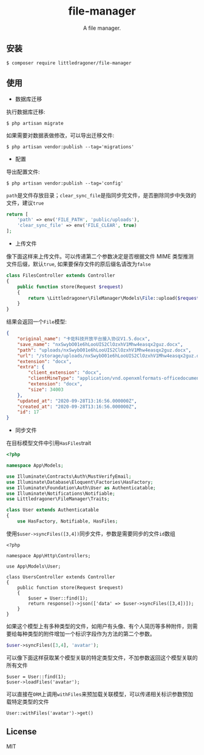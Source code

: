<h1 align="center"> file-manager </h1>

<p align="center"> A file manager.</p>


## 安装

```shell
$ composer require littledragoner/file-manager
```

## 使用

* 数据库迁移

执行数据库迁移:
 ```shell script
$ php artisan migrate
```
如果需要对数据表做修改，可以导出迁移文件:
```shell script
$ php artisan vendor:publish --tag='migrations'
```
 
* 配置

导出配置文件:
```shell script
$ php artisan vendor:publish --tag='config'
```

`path`是文件存放目录；`clear_sync_file`是指同步完文件，是否删除同步中失效的文件，建议`true`
```php
return [
    'path' => env('FILE_PATH', 'public/uploads'),
    'clear_sync_file' => env('FILE_CLEAR', true)
];
``` 

* 上传文件

像下面这样来上传文件。可以传递第二个参数决定是否根据文件 MIME 类型推测文件后缀，默认`true`, 如果要保存文件的原后缀名请改为`false`
```php
class FilesController extends Controller
{
    public function store(Request $request)
    {
        return \Littledragoner\FileManager\Models\File::upload($request->file('file', false));
    }
}
```
结果会返回一个`File`模型:
```json
{
    "original_name": "卡佐科技开放平台接入协议V1.5.docx",
    "save_name": "nxSwybO01e6hLooUIS2ClOzxhV1Mhw4easqx2guz.docx",
    "path": "uploads/nxSwybO01e6hLooUIS2ClOzxhV1Mhw4easqx2guz.docx",
    "url": "/storage/uploads/nxSwybO01e6hLooUIS2ClOzxhV1Mhw4easqx2guz.docx",
    "extension": "docx",
    "extra": {
        "client_extension": "docx",
        "clientMineType": "application/vnd.openxmlformats-officedocument.wordprocessingml.document",
        "extension": "docx",
        "size": 34003
    },
    "updated_at": "2020-09-28T13:16:56.000000Z",
    "created_at": "2020-09-28T13:16:56.000000Z",
    "id": 17
}
```
* 同步文件

在目标模型文件中引用`HasFiles`trait
```php
<?php

namespace App\Models;

use Illuminate\Contracts\Auth\MustVerifyEmail;
use Illuminate\Database\Eloquent\Factories\HasFactory;
use Illuminate\Foundation\Auth\User as Authenticatable;
use Illuminate\Notifications\Notifiable;
use Littledragoner\FileManager\Traits;

class User extends Authenticatable
{
    use HasFactory, Notifiable, HasFiles;
```

使用`$user->syncFiles([3,4])`同步文件，参数是需要同步的文件`id`数组
```shell script
<?php

namespace App\Http\Controllers;

use App\Models\User;

class UsersController extends Controller
{
    public function store(Request $request)
    {
        $user = User::find(1);
        return response()->json(['data' => $user->syncFiles([3,4])]);
    }
}
```
如果这个模型上有多种类型的文件，如用户有头像、有个人简历等多种附件，则需要给每种类型的附件增加一个标识字段作为方法的第二个参数。
```php
$user->syncFiles([3,4], 'avatar');
```
可以像下面这样获取某个模型关联的特定类型文件，不加参数返回这个模型关联的所有文件
```
$user = User::find(1);
$user->loadFiles('avatar');
```
可以直接在`ORM`上调用`withFiles`来预加载关联模型，可以传递相关标识参数预加载特定类型的文件
```
User::withFiles('avatar')->get()
```

## License

MIT